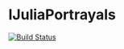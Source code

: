 # IJuliaPortrayals

[![Build Status](https://travis-ci.org/jbn/IJuliaPortrayals.jl.svg?branch=master)](https://travis-ci.org/jbn/IJuliaPortrayals.jl)
